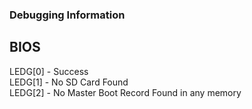 ### Debugging Information

## BIOS
LEDG[0] - Success  
LEDG[1] - No SD Card Found  
LEDG[2] - No Master Boot Record Found in any memory  
